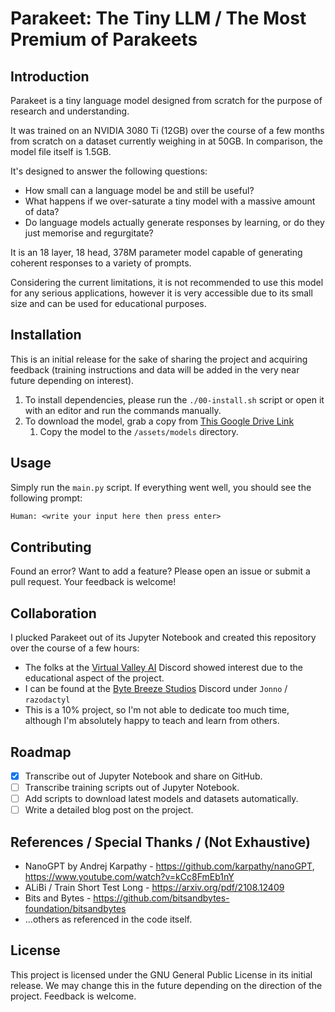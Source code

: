 # Parakeet: The Tiny LLM / The Most Premium of Parakeets

## Introduction

Parakeet is a tiny language model designed from scratch for the purpose of research and understanding.

It was trained on an NVIDIA 3080 Ti (12GB) over the course of a few months from scratch on a dataset currently weighing in at 50GB. In comparison, the model file itself is 1.5GB.

It's designed to answer the following questions:
- How small can a language model be and still be useful?
- What happens if we over-saturate a tiny model with a massive amount of data?
- Do language models actually generate responses by learning, or do they just memorise and regurgitate?

It is an 18 layer, 18 head, 378M parameter model capable of generating coherent responses to a variety of prompts.

Considering the current limitations, it is not recommended to use this model for any serious applications, however it is very accessible due to its small size and can be used for educational purposes.

## Installation

This is an initial release for the sake of sharing the project and acquiring feedback (training instructions and data will be added in the very near future depending on interest).

1. To install dependencies, please run the `./00-install.sh` script or open it with an editor and run the commands manually.
2. To download the model, grab a copy from [This Google Drive Link](https://drive.google.com/file/d/14GG7AhKQviMcYDgQcnp9P9YAXNYzV6gf/view?usp=drive_link)
   1. Copy the model to the `/assets/models` directory.

## Usage

Simply run the `main.py` script. If everything went well, you should see the following prompt:

```txt
Human: <write your input here then press enter>
```

## Contributing

Found an error? Want to add a feature? Please open an issue or submit a pull request. Your feedback is welcome!

## Collaboration

I plucked Parakeet out of its Jupyter Notebook and created this repository over the course of a few hours:
- The folks at the [Virtual Valley AI](https://discord.gg/cgczW4zu7N) Discord showed interest due to the educational aspect of the project.
- I can be found at the [Byte Breeze Studios](https://discord.gg/7MnbysEyAG) Discord under `Jonno` / `razodactyl`
- This is a 10% project, so I'm not able to dedicate too much time, although I'm absolutely happy to teach and learn from others.

## Roadmap

- [x] Transcribe out of Jupyter Notebook and share on GitHub.
- [ ] Transcribe training scripts out of Jupyter Notebook.
- [ ] Add scripts to download latest models and datasets automatically.
- [ ] Write a detailed blog post on the project.

## References / Special Thanks / (Not Exhaustive)

- NanoGPT by Andrej Karpathy - https://github.com/karpathy/nanoGPT, https://www.youtube.com/watch?v=kCc8FmEb1nY
- ALiBi / Train Short Test Long - https://arxiv.org/pdf/2108.12409
- Bits and Bytes - https://github.com/bitsandbytes-foundation/bitsandbytes
- ...others as referenced in the code itself.

## License

This project is licensed under the GNU General Public License in its initial release. We may change this in the future depending on the direction of the project. Feedback is welcome.
